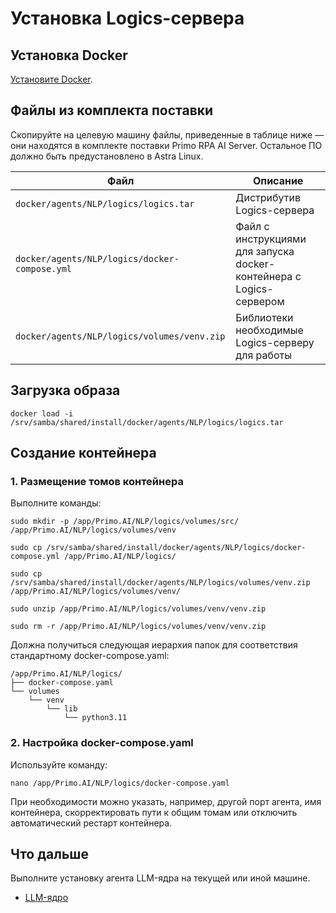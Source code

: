# Установка Logics-сервера

## Установка Docker

[Установите Docker](https://docs.primo-rpa.ru/primo-rpa/primo-ai-server/installing/linux/installing-docker).

## Файлы из комплекта поставки

Скопируйте на целевую машину файлы, приведенные в таблице ниже — они находятся в комплекте поставки Primo RPA AI Server. Остальное ПО должно быть предустановлено в Astra Linux.

| Файл                                          | Описание                                                            | 
| --------------------------------------------- | ------------------------------------------------------------------- | 
| `docker/agents/NLP/logics/logics.tar`         | Дистрибутив Logics-сервера                                          |
| `docker/agents/NLP/logics/docker-compose.yml` | Файл с инструкциями для запуска docker-контейнера с Logics-сервером |
| `docker/agents/NLP/logics/volumes/venv.zip`   | Библиотеки необходимые Logics-серверу для работы                    |

## Загрузка образа

```
docker load -i /srv/samba/shared/install/docker/agents/NLP/logics/logics.tar
```

## Создание контейнера

### 1. Размещение томов контейнера

Выполните команды:
```
sudo mkdir -p /app/Primo.AI/NLP/logics/volumes/src/ /app/Primo.AI/NLP/logics/volumes/venv
```
```
sudo cp /srv/samba/shared/install/docker/agents/NLP/logics/docker-compose.yml /app/Primo.AI/NLP/logics/
```
```
sudo cp /srv/samba/shared/install/docker/agents/NLP/logics/volumes/venv.zip /app/Primo.AI/NLP/logics/volumes/venv/
```
```
sudo unzip /app/Primo.AI/NLP/logics/volumes/venv/venv.zip
```
```
sudo rm -r /app/Primo.AI/NLP/logics/volumes/venv/venv.zip
```

Должна получиться следующая иерархия папок для соответствия стандартному docker-compose.yaml:
```
/app/Primo.AI/NLP/logics/
├── docker-compose.yaml
└── volumes
    └── venv
        └── lib
            └── python3.11
```

### 2. Настройка docker-compose.yaml
Используйте команду:
```
nano /app/Primo.AI/NLP/logics/docker-compose.yaml
```
При необходимости можно указать, например, другой порт агента, имя контейнера, скорректировать пути к общим томам или отключить автоматический рестарт контейнера.

## Что дальше
Выполните установку агента LLM-ядра на текущей или иной машине.
* [LLM-ядро](https://docs.primo-rpa.ru/primo-rpa/primo-rpa-ai-server/installing/linux/target-machines-nlp/installation-llm-core-agent)
